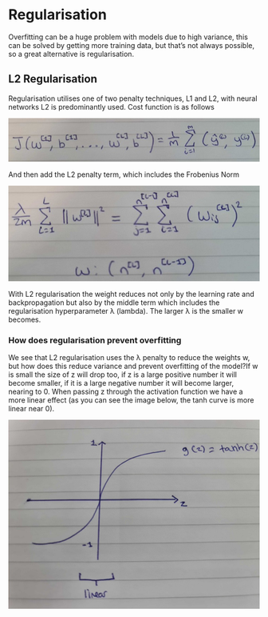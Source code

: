 # Regularisation
Overfitting can be a huge problem with models due to high variance, this can be solved by getting more training data, but that’s not always possible, so a great alternative is regularisation.
## L2 Regularisation
Regularisation utilises one of two penalty techniques, L1 and L2, with neural networks L2 is predominantly used. Cost function is as follows

![Image](Images/Picture1.jpeg)

And then add the L2 penalty term, which includes the Frobenius Norm

![Image](Images/Picture2.jpeg)

With L2 regularisation the weight reduces not only by the learning rate and backpropagation but also by the middle term which includes the regularisation hyperparameter λ (lambda). The larger λ is the smaller w becomes.

### How does regularisation prevent overfitting

We see that L2 regularisation uses the λ penalty to reduce the weights w, but how does this reduce variance and prevent overfitting of the model?If w is small the size of z will drop too, if z is a large positive number it will become smaller, if it is a large negative number it will become larger, nearing to 0. When passing z through the activation function we have a more linear effect (as you can see the image below, the tanh curve is more linear near 0).

![Image](Images/Picture4.jpeg)
